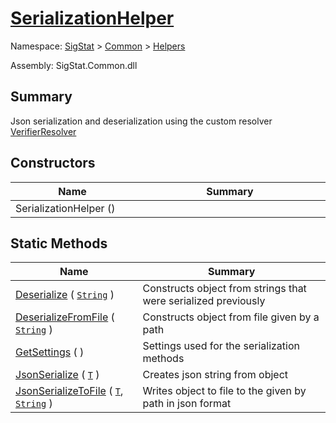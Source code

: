 # [SerializationHelper](./SerializationHelper.md)

Namespace: [SigStat]() > [Common](./../README.md) > [Helpers](./README.md)

Assembly: SigStat.Common.dll

## Summary
Json serialization and deserialization using the custom resolver  [VerifierResolver](https://github.com/sigstat/sigstat/blob/develop/docs/md/SigStat/Common/Helpers/Serialization/VerifierResolver.md)

## Constructors

| Name<div><a href="#"><img width=225></a></div> | Summary<div><a href="#"><img width=525></a></div> | 
| --- | --- | 
| SerializationHelper () |  | 


## Static Methods

| Name<div><a href="#"><img width=225></a></div> | Summary<div><a href="#"><img width=525></a></div> | 
| --- | --- | 
| [Deserialize](./Methods/SerializationHelper--Deserialize.md) ( [`String`](https://docs.microsoft.com/en-us/dotnet/api/System.String) ) | Constructs object from strings that were serialized previously | 
| [DeserializeFromFile](./Methods/SerializationHelper--DeserializeFromFile.md) ( [`String`](https://docs.microsoft.com/en-us/dotnet/api/System.String) ) | Constructs object from file given by a path | 
| [GetSettings](./Methods/SerializationHelper--GetSettings.md) (  ) | Settings used for the serialization methods | 
| [JsonSerialize](./Methods/SerializationHelper--JsonSerialize.md) ( [`T`](./SerializationHelper.md) ) | Creates json string from object | 
| [JsonSerializeToFile](./Methods/SerializationHelper--JsonSerializeToFile.md) ( [`T`](./SerializationHelper.md), [`String`](https://docs.microsoft.com/en-us/dotnet/api/System.String) ) | Writes object to file to the given by path in json format | 


